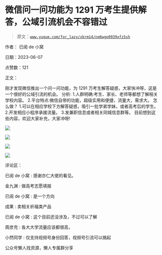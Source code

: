 # 微信问一问功能为 1291 万考生提供解答，公域引流机会不容错过

> 原文：[`www.yuque.com/for_lazy/xkrm14/nq6wgo0939xfz5sh`](https://www.yuque.com/for_lazy/xkrm14/nq6wgo0939xfz5sh)



作者： 已阅 de 小窝



日期：2023-06-07



点赞数：121

<ne-hole id="ud39886b6" data-lake-id="ud39886b6">

正文：



刚才发现微信推出一个问一问功能，为 1291 万考生解答疑惑，大家快冲呀，这是一个很好的公域引流的机会。 分析: 1.人群明确:考生、家长、老师等都想了解相关学校内容。 2.平台特点:微信自带的功能，超级实用和便捷，流量大，需求大。 怎么做？ 1.可以在相应学校下方解答疑惑，吸引一批学弟学妹，或者高考后的学生。 2.开发相应小程序承接流量。 3.发兼职信息或者相关同城信息群等。 目前想到这些内容，欢迎大家补充，大家冲呀!



![](img/d6cd2cad900539e8eec7ad386bea0117.png)



![](img/7f8bc8b17d9938047efc8a7a2b17fdd7.png)



![](img/135d4982f92da31875c9f7e414fa3f87.png)



![](img/dbc652f02fc1b55796613b4495dce4ee.png)

<ne-hole id="u98ac3be2" data-lake-id="u98ac3be2">

评论区：



已阅 de 小窝 : 感谢亦仁大佬的看见。



金九渊 : 做高考志愿填报



已阅 de 小窝 : 是一个方向



成果 : 卖相关祈福类产品



已阅 de 小窝 : 这个目前还没涉及，不过可以了解



周彦充 : 各大大学流量应该都很高，



小然同学 : 仅支持视频号身份回答，视频号引流可以搞起

<ne-hole id="ubcf46902" data-lake-id="ubcf46902">

公众号懒人找资源，懒人专属群分享

</ne-hole></ne-hole></ne-hole>